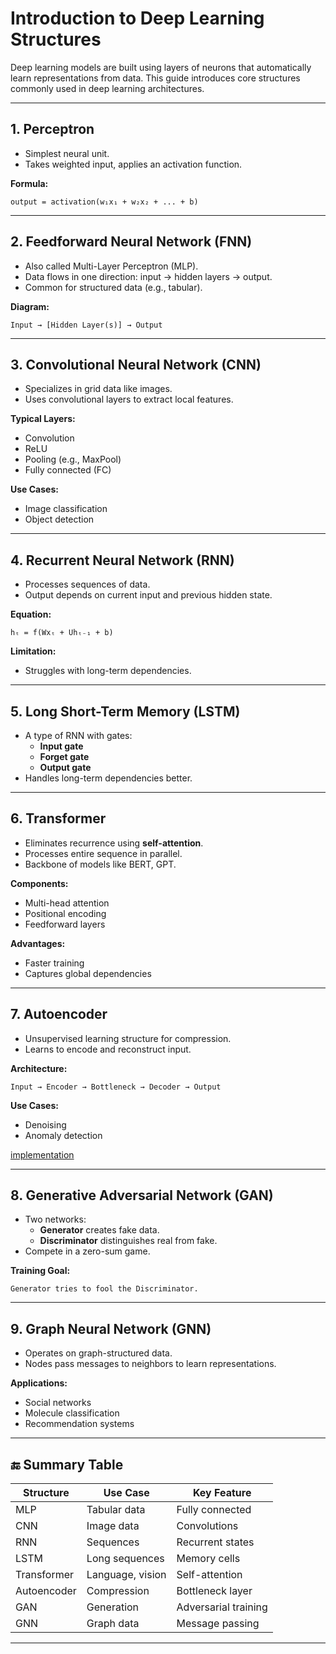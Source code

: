 # Introduction to Deep Learning Structures

Deep learning models are built using layers of neurons that automatically learn representations from data. This guide introduces core structures commonly used in deep learning architectures.

---

## 1. Perceptron

- Simplest neural unit.
- Takes weighted input, applies an activation function.

**Formula:**

```
output = activation(w₁x₁ + w₂x₂ + ... + b)
```

---

## 2. Feedforward Neural Network (FNN)

- Also called Multi-Layer Perceptron (MLP).
- Data flows in one direction: input → hidden layers → output.
- Common for structured data (e.g., tabular).

**Diagram:**

```
Input → [Hidden Layer(s)] → Output
```

---

## 3. Convolutional Neural Network (CNN)

- Specializes in grid data like images.
- Uses convolutional layers to extract local features.

**Typical Layers:**

- Convolution
- ReLU
- Pooling (e.g., MaxPool)
- Fully connected (FC)

**Use Cases:**

- Image classification
- Object detection

---

## 4. Recurrent Neural Network (RNN)

- Processes sequences of data.
- Output depends on current input and previous hidden state.

**Equation:**

```
hₜ = f(Wxₜ + Uhₜ₋₁ + b)
```

**Limitation:**

- Struggles with long-term dependencies.

---

## 5. Long Short-Term Memory (LSTM)

- A type of RNN with gates:
  - **Input gate**
  - **Forget gate**
  - **Output gate**
- Handles long-term dependencies better.

---

## 6. Transformer

- Eliminates recurrence using **self-attention**.
- Processes entire sequence in parallel.
- Backbone of models like BERT, GPT.

**Components:**

- Multi-head attention
- Positional encoding
- Feedforward layers

**Advantages:**

- Faster training
- Captures global dependencies

---

## 7. Autoencoder 

- Unsupervised learning structure for compression.
- Learns to encode and reconstruct input.

**Architecture:**

```
Input → Encoder → Bottleneck → Decoder → Output
```

**Use Cases:**

- Denoising
- Anomaly detection

[implementation](./code/autoencoder)

---

## 8. Generative Adversarial Network (GAN)

- Two networks:
  - **Generator** creates fake data.
  - **Discriminator** distinguishes real from fake.
- Compete in a zero-sum game.

**Training Goal:**

```
Generator tries to fool the Discriminator.
```

---

## 9. Graph Neural Network (GNN)

- Operates on graph-structured data.
- Nodes pass messages to neighbors to learn representations.

**Applications:**

- Social networks
- Molecule classification
- Recommendation systems

---

## 🔚 Summary Table

| Structure     | Use Case         | Key Feature             |
|---------------|------------------|--------------------------|
| MLP           | Tabular data     | Fully connected          |
| CNN           | Image data       | Convolutions             |
| RNN           | Sequences        | Recurrent states         |
| LSTM          | Long sequences   | Memory cells             |
| Transformer   | Language, vision | Self-attention           |
| Autoencoder   | Compression      | Bottleneck layer         |
| GAN           | Generation       | Adversarial training     |
| GNN           | Graph data       | Message passing          |

---
